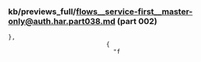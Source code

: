 ### kb/previews_full/flows__service-first__master-only@auth.har.part038.md (part 002)

```md
},
                            {
                              "f
```

```
